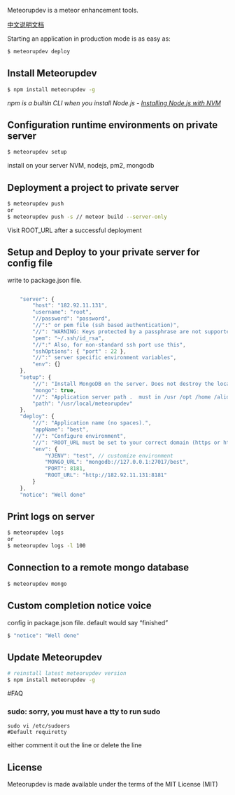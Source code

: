   

Meteorupdev is a meteor enhancement tools.

[中文说明文档](https://github.com/meteorup/meteorupdev/blob/master/README.zh_CN.md)

Starting an application in production mode is as easy as:

```bash
$ meteorupdev deploy
```

## Install Meteorupdev

```bash
$ npm install meteorupdev -g
```

*npm is a builtin CLI when you install Node.js - [Installing Node.js with NVM](https://keymetrics.io/2015/02/03/installing-node-js-and-io-js-with-nvm/)*

## Configuration runtime environments on private server

```bash
$ meteorupdev setup
```

install on your server NVM, nodejs, pm2, mongodb

## Deployment a project to private server

```bash
$ meteorupdev push
or 
$ meteorupdev push -s // meteor build --server-only
```

Visit ROOT_URL after a successful deployment

## Setup and Deploy to your private server for config file
write to package.json file.
```js

    "server": {
        "host": "182.92.11.131",
        "username": "root",
        "//password": "password",
        "//":" or pem file (ssh based authentication)",
        "//": "WARNING: Keys protected by a passphrase are not supported",
        "pem": "~/.ssh/id_rsa",
        "//":" Also, for non-standard ssh port use this",
        "sshOptions": { "port" : 22 },
        "//":" server specific environment variables",
        "env": {}
    },
    "setup": {
		"//": "Install MongoDB on the server. Does not destroy the local MongoDB on future setups",
		"mongo": true,
		"//": "Application server path .  must in /usr /opt /home /alidata directory.",
		"path": "/usr/local/meteorupdev"
    },
    "deploy": {
		"//": "Application name (no spaces).",
		"appName": "best",
		"//": "Configure environment",
		"//": "ROOT_URL must be set to your correct domain (https or http)",
	    "env": {
			"YJENV": "test", // customize environment
            "MONGO_URL": "mongodb://127.0.0.1:27017/best",
			"PORT": 8181,
			"ROOT_URL": "http://182.92.11.131:8181"
		}
    },
    "notice": "Well done"

```

## Print logs on server

```bash
$ meteorupdev logs
or
$ meteorupdev logs -l 100
```

## Connection to a remote mongo database

```bash
$ meteorupdev mongo
```


## Custom completion notice voice
config in package.json file. default would say “finished”
```bash
$ "notice": "Well done"
```


## Update Meteorupdev

```bash
# reinstall latest meteorupdev version
$ npm install meteorupdev -g
```

#FAQ

### sudo: sorry, you must have a tty to run sudo

```
sudo vi /etc/sudoers
#Default requiretty
```
either comment it out the line or delete the line


## License

Meteorupdev is made available under the terms of the MIT License (MIT)

